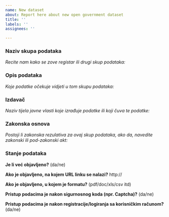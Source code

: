 ```yaml
---
name: New dataset
about: Report here about new open government dataset
title: ''
labels: ''
assignees: ''

---
```


<!-- Hvala vam na kreiranju zahtjeva za objavu novog skupa podataka!
Kako biste nam pomogli prikupiti popis željenih podataka na data.gov.hr, ispunite niže podatke. --> 

### Naziv skupa podataka
*Recite nam kako se zove registar ili drugi skup podataka:*

### Opis podataka
*Koje podatke očekuje vidjeti u tom skupu podataka:*

### Izdavač
*Naziv tijela javne vlasti koje izrađuje podatke ili koji čuva te podatke:*

### Zakonska osnova
*Postoji li zakonska rezulativa za ovaj skup podataka, ako da, navedite zakonski ili pod-zakonski akt:*

### Stanje podataka

**Je li već objavljeno?** (da/ne)

**Ako je objavljeno, na kojem URL linku se nalazi?** http://

**Ako je objavljeno, u kojem je formatu?** (pdf/doc/xls/csv itd)

**Pristup podacima je nakon sigurnosnog koda (npr. Captcha)?** (da/ne)

**Pristup podacima je nakon registracije/logiranja sa korisničkim računom?** (da/ne)
